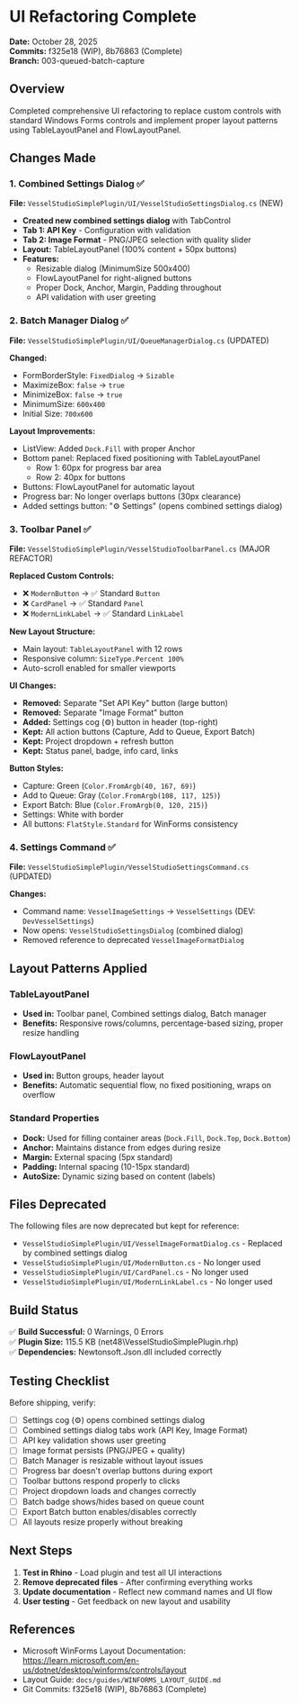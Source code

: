 # UI Refactoring Complete

**Date:** October 28, 2025  
**Commits:** f325e18 (WIP), 8b76863 (Complete)  
**Branch:** 003-queued-batch-capture

## Overview

Completed comprehensive UI refactoring to replace custom controls with standard Windows Forms controls and implement proper layout patterns using TableLayoutPanel and FlowLayoutPanel.

## Changes Made

### 1. Combined Settings Dialog ✅
**File:** `VesselStudioSimplePlugin/UI/VesselStudioSettingsDialog.cs` (NEW)

- **Created new combined settings dialog** with TabControl
- **Tab 1: API Key** - Configuration with validation
- **Tab 2: Image Format** - PNG/JPEG selection with quality slider
- **Layout:** TableLayoutPanel (100% content + 50px buttons)
- **Features:**
  - Resizable dialog (MinimumSize 500x400)
  - FlowLayoutPanel for right-aligned buttons
  - Proper Dock, Anchor, Margin, Padding throughout
  - API validation with user greeting

### 2. Batch Manager Dialog ✅
**File:** `VesselStudioSimplePlugin/UI/QueueManagerDialog.cs` (UPDATED)

**Changed:**
- FormBorderStyle: `FixedDialog` → `Sizable`
- MaximizeBox: `false` → `true`
- MinimizeBox: `false` → `true`
- MinimumSize: `600x400`
- Initial Size: `700x600`

**Layout Improvements:**
- ListView: Added `Dock.Fill` with proper Anchor
- Bottom panel: Replaced fixed positioning with TableLayoutPanel
  - Row 1: 60px for progress bar area
  - Row 2: 40px for buttons
- Buttons: FlowLayoutPanel for automatic layout
- Progress bar: No longer overlaps buttons (30px clearance)
- Added settings button: "⚙️ Settings" (opens combined settings dialog)

### 3. Toolbar Panel ✅
**File:** `VesselStudioSimplePlugin/VesselStudioToolbarPanel.cs` (MAJOR REFACTOR)

**Replaced Custom Controls:**
- ❌ `ModernButton` → ✅ Standard `Button`
- ❌ `CardPanel` → ✅ Standard `Panel`
- ❌ `ModernLinkLabel` → ✅ Standard `LinkLabel`

**New Layout Structure:**
- Main layout: `TableLayoutPanel` with 12 rows
- Responsive column: `SizeType.Percent 100%`
- Auto-scroll enabled for smaller viewports

**UI Changes:**
- **Removed:** Separate "Set API Key" button (large button)
- **Removed:** Separate "Image Format" button
- **Added:** Settings cog (⚙️) button in header (top-right)
- **Kept:** All action buttons (Capture, Add to Queue, Export Batch)
- **Kept:** Project dropdown + refresh button
- **Kept:** Status panel, badge, info card, links

**Button Styles:**
- Capture: Green (`Color.FromArgb(40, 167, 69)`)
- Add to Queue: Gray (`Color.FromArgb(108, 117, 125)`)
- Export Batch: Blue (`Color.FromArgb(0, 120, 215)`)
- Settings: White with border
- All buttons: `FlatStyle.Standard` for WinForms consistency

### 4. Settings Command ✅
**File:** `VesselStudioSimplePlugin/VesselStudioSettingsCommand.cs` (UPDATED)

**Changes:**
- Command name: `VesselImageSettings` → `VesselSettings` (DEV: `DevVesselSettings`)
- Now opens: `VesselStudioSettingsDialog` (combined dialog)
- Removed reference to deprecated `VesselImageFormatDialog`

## Layout Patterns Applied

### TableLayoutPanel
- **Used in:** Toolbar panel, Combined settings dialog, Batch manager
- **Benefits:** Responsive rows/columns, percentage-based sizing, proper resize handling

### FlowLayoutPanel  
- **Used in:** Button groups, header layout
- **Benefits:** Automatic sequential flow, no fixed positioning, wraps on overflow

### Standard Properties
- **Dock:** Used for filling container areas (`Dock.Fill`, `Dock.Top`, `Dock.Bottom`)
- **Anchor:** Maintains distance from edges during resize
- **Margin:** External spacing (5px standard)
- **Padding:** Internal spacing (10-15px standard)
- **AutoSize:** Dynamic sizing based on content (labels)

## Files Deprecated

The following files are now deprecated but kept for reference:

- `VesselStudioSimplePlugin/UI/VesselImageFormatDialog.cs` - Replaced by combined settings dialog
- `VesselStudioSimplePlugin/UI/ModernButton.cs` - No longer used
- `VesselStudioSimplePlugin/UI/CardPanel.cs` - No longer used
- `VesselStudioSimplePlugin/UI/ModernLinkLabel.cs` - No longer used

## Build Status

✅ **Build Successful:** 0 Warnings, 0 Errors  
✅ **Plugin Size:** 115.5 KB (net48\VesselStudioSimplePlugin.rhp)  
✅ **Dependencies:** Newtonsoft.Json.dll included correctly

## Testing Checklist

Before shipping, verify:

- [ ] Settings cog (⚙️) opens combined settings dialog
- [ ] Combined settings dialog tabs work (API Key, Image Format)
- [ ] API key validation shows user greeting
- [ ] Image format persists (PNG/JPEG + quality)
- [ ] Batch Manager is resizable without layout issues
- [ ] Progress bar doesn't overlap buttons during export
- [ ] Toolbar buttons respond properly to clicks
- [ ] Project dropdown loads and changes correctly
- [ ] Batch badge shows/hides based on queue count
- [ ] Export Batch button enables/disables correctly
- [ ] All layouts resize properly without breaking

## Next Steps

1. **Test in Rhino** - Load plugin and test all UI interactions
2. **Remove deprecated files** - After confirming everything works
3. **Update documentation** - Reflect new command names and UI flow
4. **User testing** - Get feedback on new layout and usability

## References

- Microsoft WinForms Layout Documentation: https://learn.microsoft.com/en-us/dotnet/desktop/winforms/controls/layout
- Layout Guide: `docs/guides/WINFORMS_LAYOUT_GUIDE.md`
- Git Commits: f325e18 (WIP), 8b76863 (Complete)
